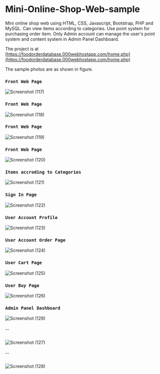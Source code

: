 # Mini-Online-Shop-Web-sample

Mini online shop web using HTML, CSS, Javascript, Bootstrap, PHP and MySQL.
Can view items according to categories.
Use point system for purchasing order item.
Only Admin account can manage the user's point system and content system in Admin Panel Dashboard.

The project is at [https://foodorderdatabase.000webhostapp.com/home.php](https://foodorderdatabase.000webhostapp.com/home.php)

The sample photos are as shown in figure.

### `Front Web Page`

![Screenshot (117)](https://github.com/Oakar-Kyaw/mini-online-shop-app-sample/assets/107309612/e9b4fa9e-d9ed-4fed-aee7-467ee3551222)

### `Front Web Page`

![Screenshot (118)](https://github.com/Oakar-Kyaw/mini-online-shop-app-sample/assets/107309612/22ab0c0b-57ad-4407-b03e-68efba314651)

### `Front Web Page`

![Screenshot (119)](https://github.com/Oakar-Kyaw/mini-online-shop-app-sample/assets/107309612/81fb9703-0a0c-4f54-9f09-787f6cd07efa)

### `Front Web Page`

![Screenshot (120)](https://github.com/Oakar-Kyaw/mini-online-shop-app-sample/assets/107309612/d7addbf3-b95b-4b9a-a9d1-5d024a906b64)

### `Items accroding to Categories`

![Screenshot (121)](https://github.com/Oakar-Kyaw/mini-online-shop-app-sample/assets/107309612/57101e06-6790-48e9-a305-72e85bf95738)

### `Sign In Page`

![Screenshot (122)](https://github.com/Oakar-Kyaw/mini-online-shop-app-sample/assets/107309612/c2bc9de5-6a46-4ee5-bf3c-0b44dbe032dc)

### `User Account Profile`

![Screenshot (123)](https://github.com/Oakar-Kyaw/mini-online-shop-app-sample/assets/107309612/09ce3471-9712-430a-ad13-e61b4bb21ad7)

### `User Account Order Page`

![Screenshot (124)](https://github.com/Oakar-Kyaw/mini-online-shop-app-sample/assets/107309612/fcca7a1a-53a9-44f4-8ff8-480d0826fd2d)

### `User Cart Page`

![Screenshot (125)](https://github.com/Oakar-Kyaw/mini-online-shop-app-sample/assets/107309612/c8838aaa-eb86-4152-a84e-2b9475772082)

### `User Buy Page`

![Screenshot (126)](https://github.com/Oakar-Kyaw/mini-online-shop-app-sample/assets/107309612/1c839f8f-86ae-4ed9-a31f-6419f08d89c4)

### `Admin Panel Dashboard`
![Screenshot (129)](https://github.com/Oakar-Kyaw/mini-online-shop-app-sample/assets/107309612/3dd2336d-fc7e-4e7e-9f0e-aa1ce496dad6)

### ``
![Screenshot (127)](https://github.com/Oakar-Kyaw/mini-online-shop-app-sample/assets/107309612/2637f81d-57c8-4d09-91dd-edf1de14102d)

### ``
![Screenshot (128)](https://github.com/Oakar-Kyaw/mini-online-shop-app-sample/assets/107309612/1b949cd3-35f5-4517-8aee-afe88565bc71)
